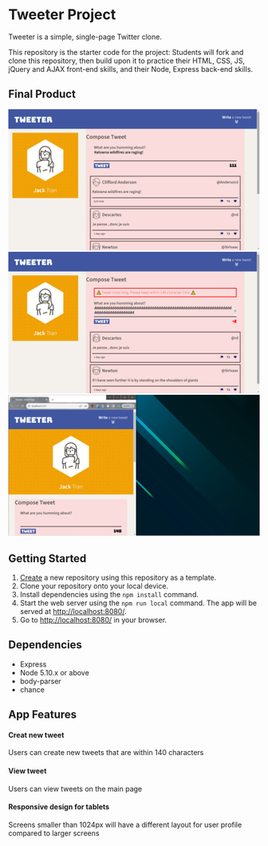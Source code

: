 # Tweeter Project

Tweeter is a simple, single-page Twitter clone.

This repository is the starter code for the project: Students will fork and clone this repository, then build upon it to practice their HTML, CSS, JS, jQuery and AJAX front-end skills, and their Node, Express back-end skills.

## Final Product

!["Screenshot of new tweet submission"](https://github.com/Sleepyfatblackcat/tweeter/blob/master/docs/newtweet.png)
!["Screenshot of tweet submission error"](https://github.com/Sleepyfatblackcat/tweeter/blob/master/docs/error.png)
!["Screenshot of responsive design for smaller viewport"](https://github.com/Sleepyfatblackcat/tweeter/blob/master/docs/responsive.png)

## Getting Started

1. [Create](https://docs.github.com/en/repositories/creating-and-managing-repositories/creating-a-repository-from-a-template) a new repository using this repository as a template.
2. Clone your repository onto your local device.
3. Install dependencies using the `npm install` command.
3. Start the web server using the `npm run local` command. The app will be served at <http://localhost:8080/>.
4. Go to <http://localhost:8080/> in your browser.

## Dependencies

- Express
- Node 5.10.x or above
- body-parser
- chance
## App Features

#### Creat new tweet
Users can create new tweets that are within 140 characters

#### View tweet
Users can view tweets on the main page

#### Responsive design for tablets
Screens smaller than 1024px will have a different layout for user profile compared to larger screens
